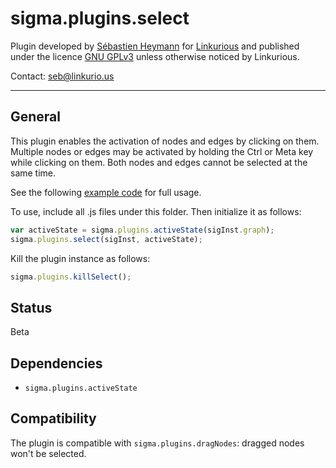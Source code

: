 sigma.plugins.select
==================

Plugin developed by [Sébastien Heymann](sheymann) for [Linkurious](https://github.com/Linkurious) and published under the licence [GNU GPLv3](LICENSE) unless otherwise noticed by Linkurious.

Contact: seb@linkurio.us

---
## General
This plugin enables the activation of nodes and edges by clicking on them. Multiple nodes or edges may be activated by holding the Ctrl or Meta key while clicking on them. Both nodes and edges cannot be selected at the same time.

See the following [example code](../../examples/plugin-select.html) for full usage.

To use, include all .js files under this folder. Then initialize it as follows:

````javascript
var activeState = sigma.plugins.activeState(sigInst.graph);
sigma.plugins.select(sigInst, activeState);
````

Kill the plugin instance as follows:

````javascript
sigma.plugins.killSelect();
````

## Status

Beta

## Dependencies

- `sigma.plugins.activeState`

## Compatibility

The plugin is compatible with `sigma.plugins.dragNodes`: dragged nodes won't be selected.
